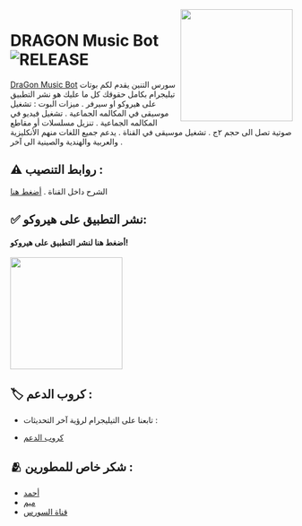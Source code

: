 <img src="https://telegra.ph/file/78827dfb6a49b1a8ff0f3.jpg" align="right" width="200" height="200"/>

# DRAGON Music Bot <img src="https://img.shields.io/github/v/release/TeamYukki/YukkiMusicBot?color=black&logo=github&logoColor=black&style=social" alt="RELEASE">

[DraGon Music Bot](https://github.com/alhajjim/aje) سورس التنين يقدم لكم بوتات تيليجرام بكامل حقوقك كل ما عليك هو نشر التطبيق على هيروكو او سيرفر .
ميزات البوت : 
تشغيل موسيقى في المكالمه الجماعية .
تشغيل فيديو في المكالمه الجماعية .
تنزيل مسلسلات أو مقاطع صوتية تصل الى حجم ٢ج .
تشغيل موسيقى في القناة .
يدعم جميع اللغات منهم الأنكليزية والعربية والهندية والصينية الى آخر .

## ⚠️ روابط التنصيب :

الشرح داخل القناة . [أضغط هنا](https://t.me/yy8gg)
 

## ✅ نشر التطبيق على هيروكو:

<h4>أضغط هنا لنشر التطبيق على هيروكو!</h4>    
<a href="https://heroku.com/deploy?template=https://github.com/alhajjim/aje/"><img src="https://img.shields.io/badge/Deploy%20To%20Heroku-blueviolet?style=for-the-badge&logo=heroku" width="200""/></a>



## 🏷 كروب الدعم :

- تابعنا على التيليجرام لرؤية آخر التحديثات :

- [كروب الدعم](https://t.me/MUSICSOURCEDRAGON)



## 🫂 شكر خاص للمطورين :

- [أحمد](https://t.me/ku_kx)
- [ميم](https://t.me/N_J_9)
- [قناة السورس](https://t.me/YY8GG)

